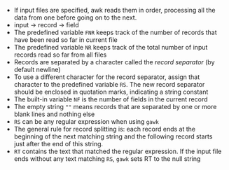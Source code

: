 * If input files are specified, awk reads them in order, processing all the data
  from one before going on to the next.
* input -> record -> field
* The predefined variable `FNR` keeps track of the number of records that have
  been read so far in current file
* The predefined variable `NR` keeps track of the total number of input records
  read so far from all files
* Records are separated by a character called the *record separator* (by default
  newline)
* To use a different character for the record separator, assign that character
  to the predefined variable `RS`. The new record separator should be enclosed
  in quotation marks, indicating a string constant
* The built-in variable `NF` is the number of fields in the current record
* The empty string `""` means records that are separated by one or more blank
  lines and nothing else
* `RS` can be any regular expression when using `gawk`
* The general rule for record splitting is: each record ends at the beginning of
  the next matching string and the following record starts just after the end of
  this string.
* `RT` contains the text that matched the regular expression. If the input file
  ends without any text matching `RS`, `gawk` sets RT to the null string

